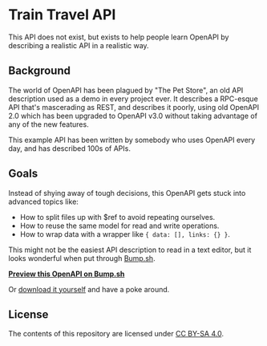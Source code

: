 # Train Travel API

This API does not exist, but exists to help people learn OpenAPI by describing a realistic API in a realistic way.

## Background

The world of OpenAPI has been plagued by "The Pet Store", an old API description used as a demo in every project ever. It describes a RPC-esque API that's mascerading as REST, and describes it poorly, using old OpenAPI 2.0 which has been upgraded to OpenAPI v3.0 without taking advantage of any of the new features.

This example API has been written by somebody who uses OpenAPI every day, and has described 100s of APIs. 

## Goals

Instead of shying away of tough decisions, this OpenAPI gets stuck into advanced topics like:

- How to split files up with $ref to avoid repeating ourselves.
- How to reuse the same model for read and write operations.
- How to wrap data with a wrapper like `{ data: [], links: {} }`.

This might not be the easiest API description to read in a text editor, but it looks wonderful when put through [Bump.sh](https://bump.sh/).

**[Preview this OpenAPI on Bump.sh](https://bump.sh/bump-examples/doc/train-travel-api/)**

Or [download it yourself](https://github.com/bump-sh-examples/train-travel-api/archive/refs/heads/main.zip) and have a poke around.

## License

The contents of this repository are licensed under [CC BY-SA
  4.0](./LICENSE_CC-BY-SA-4.0).
